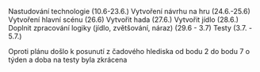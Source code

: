 Nastudování technologie (10.6-23.6.)
Vytvoření návrhu na hru (24.6.-25.6)
Vytvoření hlavní scénu (26.6)
Vytvořit hada (27.6.)
Vytvořit jídlo (28.6.)
Doplnit zpracování logiky (jídlo, zvětšování, náraz) (29.6 - 3.7)
Testy (3.7. - 5.7.)

Oproti plánu došlo k posunutí z čadového hlediska od bodu 2 do bodu 7 o týden a doba na testy byla zkrácena
